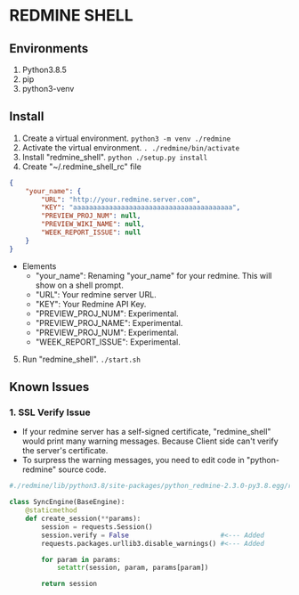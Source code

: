 # REDMINE SHELL

## Environments

1. Python3.8.5
2. pip
3. python3-venv


## Install

1. Create a virtual environment. `python3 -m venv ./redmine`
2. Activate the virtual environment. `. ./redmine/bin/activate`
3. Install "redmine_shell". `python ./setup.py install`
4. Create "~/.redmine_shell_rc" file
```json
{
    "your_name": {
        "URL": "http://your.redmine.server.com",
        "KEY": "aaaaaaaaaaaaaaaaaaaaaaaaaaaaaaaaaaaaaaaa",
        "PREVIEW_PROJ_NUM": null,
        "PREVIEW_WIKI_NAME": null,
        "WEEK_REPORT_ISSUE": null
    }
}
```
* Elements
    * "your_name": Renaming "your_name" for your redmine. This will show on a shell prompt.
    * "URL": Your redmine server URL.
    * "KEY": Your Redmine API Key.
    * "PREVIEW_PROJ_NUM": Experimental.
    * "PREVIEW_PROJ_NAME": Experimental.
    * "PREVIEW_PROJ_NUM": Experimental.
    * "WEEK_REPORT_ISSUE": Experimental.

5. Run "redmine_shell". `./start.sh`


## Known Issues

### 1. SSL Verify Issue

* If your redmine server has a self-signed certificate, "redmine_shell" would print many warning messages.
  Because Client side can't verify the server's certificate.
* To surpress the warning messages, you need to edit code in "python-redmine" source code.

```python
#./redmine/lib/python3.8/site-packages/python_redmine-2.3.0-py3.8.egg/redminelib/engines/sync.py

class SyncEngine(BaseEngine):
    @staticmethod
    def create_session(**params):
        session = requests.Session()
        session.verify = False                       #<--- Added
        requests.packages.urllib3.disable_warnings() #<--- Added

        for param in params:
            setattr(session, param, params[param])

        return session
```
